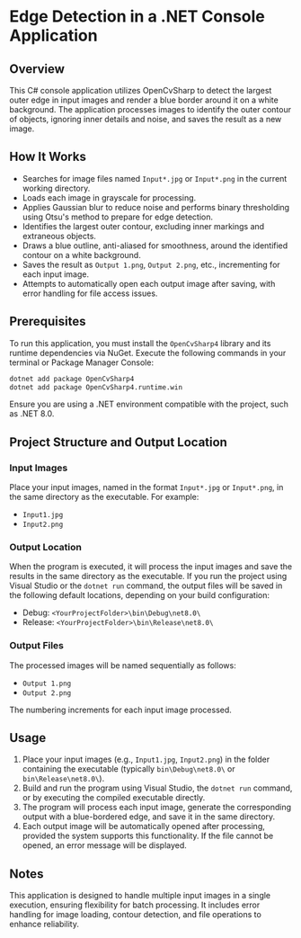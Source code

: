 # Edge Detection in a .NET Console Application

## Overview

This C# console application utilizes OpenCvSharp to detect the largest outer edge in input images and render a blue border around it on a white background. The application processes images to identify the outer contour of objects, ignoring inner details and noise, and saves the result as a new image.

## How It Works

- Searches for image files named `Input*.jpg` or `Input*.png` in the current working directory.
- Loads each image in grayscale for processing.
- Applies Gaussian blur to reduce noise and performs binary thresholding using Otsu's method to prepare for edge detection.
- Identifies the largest outer contour, excluding inner markings and extraneous objects.
- Draws a blue outline, anti-aliased for smoothness, around the identified contour on a white background.
- Saves the result as `Output 1.png`, `Output 2.png`, etc., incrementing for each input image.
- Attempts to automatically open each output image after saving, with error handling for file access issues.

## Prerequisites

To run this application, you must install the `OpenCvSharp4` library and its runtime dependencies via NuGet. Execute the following commands in your terminal or Package Manager Console:

```bash
dotnet add package OpenCvSharp4
dotnet add package OpenCvSharp4.runtime.win
```

Ensure you are using a .NET environment compatible with the project, such as .NET 8.0.

## Project Structure and Output Location

### Input Images
Place your input images, named in the format `Input*.jpg` or `Input*.png`, in the same directory as the executable. For example:
- `Input1.jpg`
- `Input2.png`

### Output Location
When the program is executed, it will process the input images and save the results in the same directory as the executable. If you run the project using Visual Studio or the `dotnet run` command, the output files will be saved in the following default locations, depending on your build configuration:

- Debug: `<YourProjectFolder>\bin\Debug\net8.0\`
- Release: `<YourProjectFolder>\bin\Release\net8.0\`

### Output Files
The processed images will be named sequentially as follows:
- `Output 1.png`
- `Output 2.png`

The numbering increments for each input image processed.

## Usage

1. Place your input images (e.g., `Input1.jpg`, `Input2.png`) in the folder containing the executable (typically `bin\Debug\net8.0\` or `bin\Release\net8.0\`).
2. Build and run the program using Visual Studio, the `dotnet run` command, or by executing the compiled executable directly.
3. The program will process each input image, generate the corresponding output with a blue-bordered edge, and save it in the same directory.
4. Each output image will be automatically opened after processing, provided the system supports this functionality. If the file cannot be opened, an error message will be displayed.


## Notes

This application is designed to handle multiple input images in a single execution, ensuring flexibility for batch processing. It includes error handling for image loading, contour detection, and file operations to enhance reliability.
